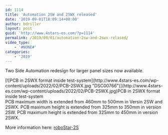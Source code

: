 ```yaml
---
id: 1114
title: 'Automation 2SW and 2SWX released'
date: '2019-09-01T18:09:14+00:00'
author: bdriller
layout: post
guid: 'http://www.4stars-es.com/?p=1114'
permalink: /2019/09/01/automation-2sw-and-2swx-relased/
video_type:
    - '#NONE#'
categories:
    - '2019'
---
```


Two Side Automation redesign for larger panel sizes now available.

<div class="wp-caption alignleft" id="attachment_454" style="width: 515px">[![PCB in 2SWX format inside test-system](http://www.4stars-es.com/wp-content/uploads/2022/02/PCB-2SWX.jpg "DSC00766")](http://www.4stars-es.com/wp-content/uploads/2022/02/PCB-2SWX.jpg)PCB in 2SWX format inside test-system

</div>PCB maximum width is extended from 460mm to 500mm in Versin 2SW and 2SWX.  
PCB maximum height is extended from 325mm to 350mm in version 2SW.  
PCB maximum height is extended from 325mm to 450mm in version 2SWX.

More information here: [roboStar-2S](http://www.4stars-es.com/products/robostar-2S/)